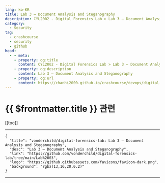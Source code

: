 ```yaml
---
lang: ko-KR
title: Lab 3 — Document Analysis and Steganography
description: CYL2002 - Digital Forensics Lab > Lab 3 — Document Analysis and Steganography
category:
  - Security
tag:
  - crashcourse
  - security
  - github
head:
  - - meta:
    - property: og:title
      content: CYL2002 - Digital Forensics Lab > Lab 3 — Document Analysis and Steganography
    - property: og:description
      content: Lab 3 — Document Analysis and Steganography
    - property: og:url
      content: https://chanhi2000.github.io/crashcourse/devops/digital-forensics-lab/03.html
---
```


# {{ $frontmatter.title }} 관련

[[toc]]

---

```component VPCard
{
  "title": "vonderchild/digital-forensics-lab: Lab 3 — Document Analysis and Steganography",
  "desc": "Lab 3 — Document Analysis and Steganography",
  "link": "https://github.com/vonderchild/digital-forensics-lab/tree/main/Lab%2003",
  "logo": "https://github.githubassets.com/favicons/favicon-dark.png",
  "background": "rgba(13,16,20,0.2)"
}
```

---
